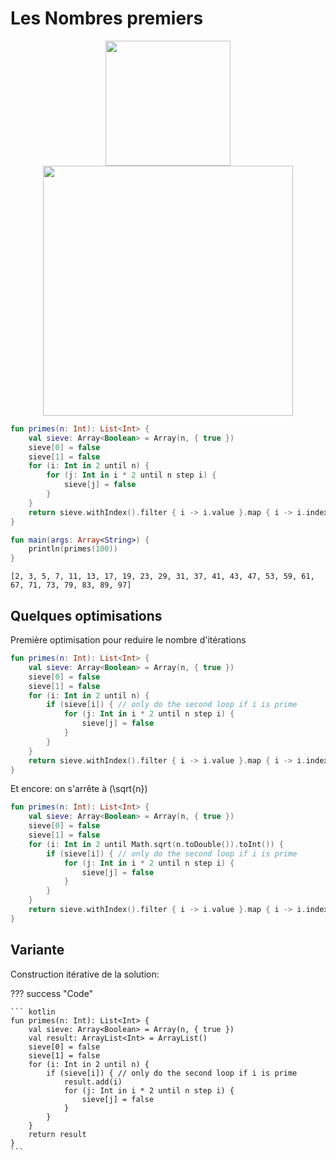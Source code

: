 # Les Nombres premiers

<center>
<img src="../images/Eratosthene.01.png" width="200">
</center>

<center>
<img src="../images/New_Animation_Sieve_of_Eratosthenes.gif" width="400">
</center>

``` kotlin
fun primes(n: Int): List<Int> {
    val sieve: Array<Boolean> = Array(n, { true })
	sieve[0] = false
	sieve[1] = false
    for (i: Int in 2 until n) {
        for (j: Int in i * 2 until n step i) {
            sieve[j] = false
        }
    }
	return sieve.withIndex().filter { i -> i.value }.map { i -> i.index }
}

fun main(args: Array<String>) {
    println(primes(100))
}
```

```
[2, 3, 5, 7, 11, 13, 17, 19, 23, 29, 31, 37, 41, 43, 47, 53, 59, 61, 67, 71, 73, 79, 83, 89, 97]
```

## Quelques optimisations

Première optimisation pour reduire le nombre d'itérations

``` kotlin
fun primes(n: Int): List<Int> {
    val sieve: Array<Boolean> = Array(n, { true })
	sieve[0] = false
	sieve[1] = false
    for (i: Int in 2 until n) {
		if (sieve[i]) { // only do the second loop if i is prime
	        for (j: Int in i * 2 until n step i) {
	            sieve[j] = false
	        }
		}	
    }
	return sieve.withIndex().filter { i -> i.value }.map { i -> i.index }
}
```

Et encore: on s'arrête à \(\sqrt{n}\)

``` kotlin
fun primes(n: Int): List<Int> {
    val sieve: Array<Boolean> = Array(n, { true })
	sieve[0] = false
	sieve[1] = false
    for (i: Int in 2 until Math.sqrt(n.toDouble()).toInt()) {
		if (sieve[i]) { // only do the second loop if i is prime
	        for (j: Int in i * 2 until n step i) {
	            sieve[j] = false
	        }
		}	
    }
	return sieve.withIndex().filter { i -> i.value }.map { i -> i.index }
}
```

## Variante

Construction itérative de la solution:

??? success "Code"

    ``` kotlin
    fun primes(n: Int): List<Int> {
        val sieve: Array<Boolean> = Array(n, { true })
    	val result: ArrayList<Int> = ArrayList()
    	sieve[0] = false
    	sieve[1] = false
        for (i: Int in 2 until n) {
    		if (sieve[i]) { // only do the second loop if i is prime
    			result.add(i)
    	        for (j: Int in i * 2 until n step i) {
    	            sieve[j] = false
    	        }
    		}	
        }
    	return result
    }
    ```
